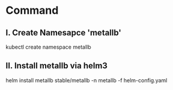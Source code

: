 

# Command

## I. Create Namesapce 'metallb'

kubectl create namespace metallb

## II. Install metallb via helm3

helm install metallb stable/metallb -n metallb -f helm-config.yaml